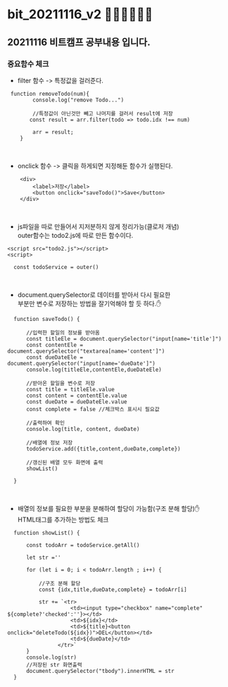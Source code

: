 # bit_20211116_v2 :running::running::running::running::running::running:

## 20211116 비트캠프 공부내용 입니다.

### 중요함수 체크

* filter 함수 -> 특정값을 걸러준다.</br>
```
 function removeTodo(num){
        console.log("remove Todo...")

        //특정값이 아닌것만 빼고 나머지를 걸러서 result에 저장
       const result = arr.filter(todo => todo.idx !== num)

        arr = result;
    }
```

</br>

* onclick 함수 -> 클릭을 하게되면 지정해둔 함수가 실행된다.</br>
```
    <div>
        <label>저장</label>
        <button onclick="saveTodo()">Save</button>
    </div>
```

</br>

* js파일을 따로 만들어서 지저분하지 않게 정리가능(클로저 개념)</br>
outer함수는 todo2.js에 따로 만든 함수이다.
```
<script src="todo2.js"></script>
<script>

  const todoService = outer()
```

</br>

* document.querySelector로 데이터를 받아서 다시 필요한</br>
부분만 변수로 저장하는 방법을 잘기억해야 할 듯 하다.:hand:
```
  function saveTodo() {

      //입력한 할일의 정보를 받아옴
      const titleEle = document.querySelector("input[name='title']")
      const contentEle = document.querySelector("textarea[name='content']")
      const dueDateEle = document.querySelector("input[name='dueDate']")
      console.log(titleEle,contentEle,dueDateEle)

      //받아온 할일을 변수로 저장
      const title = titleEle.value
      const content = contentEle.value
      const dueDate = dueDateEle.value
      const complete = false //체크박스 표시시 필요값

      //출력하여 확인
      console.log(title, content, dueDate)

      //배열에 정보 저장
      todoService.add({title,content,dueDate,complete})

      //갱신된 배열 모두 화면에 출력
      showList()

  }
``` 
</br>

* 배열의 정보를 필요한 부분을 분해하여 할당이 가능함(구조 분해 할당):hand:</br>
HTML태그를 추가하는 방법도 체크
```
  function showList() {

      const todoArr = todoService.getAll()

      let str =''

      for (let i = 0; i < todoArr.length ; i++) {

          //구조 분해 할당
          const {idx,title,dueDate,complete} = todoArr[i]

          str += `<tr>
                    <td><input type="checkbox" name="complete" ${complete?'checked':''}></td>
                    <td>${idx}</td>
                    <td>${title}<button onclick="deleteTodo(${idx})">DEL</button></td>
                    <td>${dueDate}</td>
                </tr>`
      }
      console.log(str)
      //저장된 str 화면출력
      document.querySelector("tbody").innerHTML = str
  }
```
  
  
  
  
